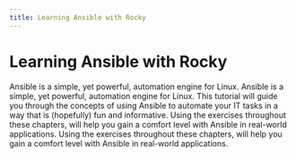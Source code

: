 ```yaml
---
title: Learning Ansible with Rocky
---
```


# Learning Ansible with Rocky

Ansible is a simple, yet powerful, automation engine for Linux. Ansible is a simple, yet powerful, automation engine for Linux. This tutorial will guide you through the concepts of using Ansible to automate your IT tasks in a way that is (hopefully) fun and informative. Using the exercises throughout these chapters, will help you gain a comfort level with Ansible in real-world applications. Using the exercises throughout these chapters, will help you gain a comfort level with Ansible in real-world applications.
